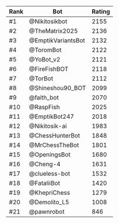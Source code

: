 Rank|Bot|Rating
---|---|---
#1|@Nikitosikbot|2155
#2|@TheMatrix2025|2136
#3|@EmptikVariantsBot|2132
#4|@ToromBot|2122
#5|@YoBot_v2|2121
#6|@FireFishBOT|2118
#7|@TorBot|2112
#8|@Shineshou90_BOT|2099
#9|@faith_bot|2070
#10|@RaspFish|2025
#11|@EmptikBot247|2018
#12|@Nikitosik-ai|1983
#13|@ChessHunterBot|1848
#14|@MrChessTheBot|1801
#15|@OpeningsBot|1680
#16|@Cheng-4|1631
#17|@clueless-bot|1532
#18|@FataliiBot|1420
#19|@KhepriChess|1279
#20|@Demolito_L5|1008
#21|@pawnrobot|846

